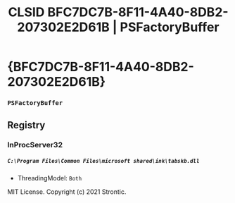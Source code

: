﻿---
title: "CLSID BFC7DC7B-8F11-4A40-8DB2-207302E2D61B | PSFactoryBuffer"
excerpt: What is COM-Object CLSID BFC7DC7B-8F11-4A40-8DB2-207302E2D61B?
---

# {BFC7DC7B-8F11-4A40-8DB2-207302E2D61B}

### `PSFactoryBuffer`

## Registry


### InProcServer32

##### `C:\Program Files\Common Files\microsoft shared\ink\tabskb.dll`
* ThreadingModel: `Both`

MIT License. Copyright (c) 2021 Strontic.


